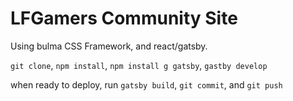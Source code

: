 # LFGamers Community Site

Using bulma CSS Framework, and react/gatsby.

`git clone`, `npm install`, `npm install g gatsby`, `gastby develop`

when ready to deploy, run `gatsby build`, `git commit`, and `git push`
